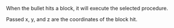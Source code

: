 When the bullet hits a block, it will execute the selected procedure.

Passed x, y, and z are the coordinates of the block hit.